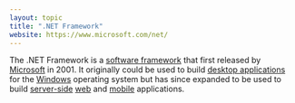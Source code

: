 ```yaml
---
layout: topic
title: ".NET Framework"
website: https://www.microsoft.com/net/
---
```


The .NET Framework is a [software framework](framework) that first released by [Microsoft](microsoft) in 2001. It originally could be used to build [desktop applications](desktop-application) for the [Windows](windows) operating system but has since expanded to be used to build [server-side](client-server) [web](web-application) and [mobile](mobile-application) applications.



